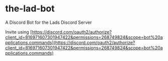 # the-lad-bot
A Discord Bot for the Lads Discord Server

Invite using [https://discord.com/oauth2/authorize?client_id=816971607301947422&permissions=268749824&scope=bot%20applications.commands](https://discord.com/oauth2/authorize?client_id=816971607301947422&permissions=268749824&scope=bot%20applications.commands)
